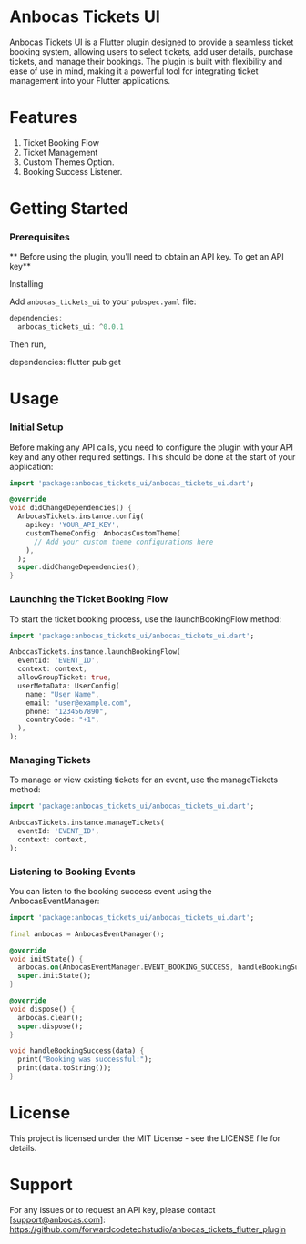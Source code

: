# Anbocas Tickets UI

Anbocas Tickets UI is a Flutter plugin designed to provide a seamless ticket booking system, allowing users to select tickets, add user details, purchase tickets, and manage their bookings. The plugin is built with flexibility and ease of use in mind, making it a powerful tool for integrating ticket management into your Flutter applications.

# Features

1. Ticket Booking Flow
2. Ticket Management
3. Custom Themes Option.
4. Booking Success Listener.

# Getting Started

### Prerequisites

** Before using the plugin, you'll need to obtain an API key. To get an API key**

[Contact Use]: https://github.com/forwardcodetechstudio/anbocas_tickets_flutter_plugin

Installing

Add `anbocas_tickets_ui` to your `pubspec.yaml` file:

```dart
dependencies:
  anbocas_tickets_ui: ^0.0.1

```

Then run,

dependencies:
flutter pub get

# Usage

### Initial Setup

Before making any API calls, you need to configure the plugin with your API key and any other required settings. This should be done at the start of your application:

```dart
import 'package:anbocas_tickets_ui/anbocas_tickets_ui.dart';

@override
void didChangeDependencies() {
  AnbocasTickets.instance.config(
    apikey: 'YOUR_API_KEY',
    customThemeConfig: AnbocasCustomTheme(
      // Add your custom theme configurations here
    ),
  );
  super.didChangeDependencies();
}


```

### Launching the Ticket Booking Flow

To start the ticket booking process, use the launchBookingFlow method:

```dart
import 'package:anbocas_tickets_ui/anbocas_tickets_ui.dart';

AnbocasTickets.instance.launchBookingFlow(
  eventId: 'EVENT_ID',
  context: context,
  allowGroupTicket: true,
  userMetaData: UserConfig(
    name: "User Name",
    email: "user@example.com",
    phone: "1234567890",
    countryCode: "+1",
  ),
);

```

### Managing Tickets

To manage or view existing tickets for an event, use the manageTickets method:

```dart
import 'package:anbocas_tickets_ui/anbocas_tickets_ui.dart';

AnbocasTickets.instance.manageTickets(
  eventId: 'EVENT_ID',
  context: context,
);

```

### Listening to Booking Events

You can listen to the booking success event using the AnbocasEventManager:

```dart
import 'package:anbocas_tickets_ui/anbocas_tickets_ui.dart';

final anbocas = AnbocasEventManager();

@override
void initState() {
  anbocas.on(AnbocasEventManager.EVENT_BOOKING_SUCCESS, handleBookingSuccess);
  super.initState();
}

@override
void dispose() {
  anbocas.clear();
  super.dispose();
}

void handleBookingSuccess(data) {
  print("Booking was successful:");
  print(data.toString());
}
```

# License

This project is licensed under the MIT License - see the LICENSE file for details.

# Support

For any issues or to request an API key, please contact [support@anbocas.com]: https://github.com/forwardcodetechstudio/anbocas_tickets_flutter_plugin
